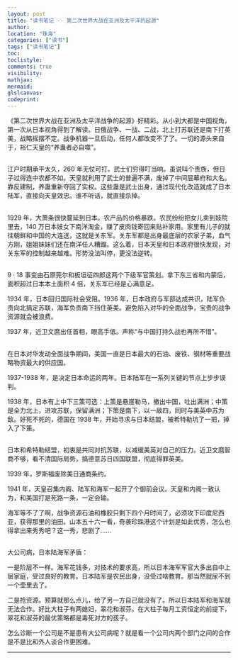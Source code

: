 ```yaml
---
layout: post
title: "读书笔记 -- 第二次世界大战在亚洲及太平洋的起源"
author:
location: "珠海"
categories: ["读书"]
tags: ["读书笔记"]
toc:
toclistyle:
comments: true
visibility:
mathjax:
mermaid:
glslcanvas:
codeprint:
---
```


《第二次世界大战在亚洲及太平洋战争的起源》好精彩。从小到大都是中国视角，第一次从日本视角得到了解读。日俄战争、一战、二战，北上打苏联还是南下打英美，战略摇摆不定。战争机器一旦启动，任何人都改变不了了。一切的源头来自于，裕仁天皇的“养蛊者必自噬”。

##

江户时期承平太久，260 年无仗可打。武士们穷得叮当响。虽说叫个贵族，但日子过得连中农都不如。天皇就利用了武士的普遍不满，废掉了中间层幕府和大名。靠反建制，养蛊重新夺回了实权。这些蛊是武士出身，通过现代化改造就成了日本陆军，直接向天皇效忠。谁不听话，就直接杀掉。

##

1929 年，大萧条很快蔓延到日本。农产品的价格暴跌。农民纷纷把女儿卖到妓院里去，140 万日本妓女下南洋淘金，赚了皮肉钱寄回来贴补家用。家里有儿子的就往朝鲜和中国的大连送，这就是关东军。关东军都是出身最底层的农家子弟，血气方刚，姐姐妹妹们还在南洋任人糟蹋。这么着，日本天皇和日本政府很快发现，对关东军的控制越来越难。形势没法叫停，更没法逆转。

##

9 · 18 事变由石原莞尔和板垣征四郎这两个下级军官策划。拿下东三省和内蒙后，面积超过日本本土面积 4 倍，关东军已经是心满意足。

1934 年，日本回归国际社会受阻。1936 年，日本政府与军部达成共识，陆军负责向北搞定苏联，海军负责南下挡住英美。避免陷入对华的全面战争，宝贵的战争资源就会被浪费。

1937 年，近卫文麿出任首相，眼高手低。声称“与中国打持久战也再所不惜”。

##

在日本对华发动全面战争期间，美国一直是日本最大的石油、废铁、钢材等重要战略物资最大的供应国。

1937-1938 年，是决定日本命运的两年。日本陆军在一系列关键的节点上步步误判。

1938 年，日本有上中下三策可选：上策是悬崖勒马，撤出中国，吐出满洲；中策是全力北上，进攻苏联，保留满洲；下策是南下，以一敌四，同时与美英中苏为敌。好死不死的，德国在 1938 年，开始寻求与日本结盟，被希特勒坑了一把，掉入了下策。

##

日本和希特勒结盟，初衷是共同对抗苏联，以减缓美英对自己的压力。近卫文麿智商不够，看不清国际局势，搞德意苏日四国联盟，彻底得罪英美。

1939 年，罗斯福废除美日通商条约。

1941 年，天皇召集内阁、陆军和海军一起开了个御前会议。天皇和内阁一致认为，和美国打是死路一条，一定会输。

海军等不了了啊，战争资源石油和橡胶只剩下四个月时间了，必须攻下印度尼西亚，获得那里的油田。山本五十六一看，奇袭珍珠港这个计划是如此优秀，怎么也得拿出来秀秀吧？这一秀，悲剧了……

##

大公司病，日本陆海军矛盾：

一是阶层不一样。海军花钱多，对技术的要求高，所以日本海军军官大多出自中上层家庭，受过良好的教育。日本陆军是农民出身，没受过啥教育。那当然就尿不到一个壶里去了。

二是抢资源。预算就那么点儿，给了另一方自己就没有了。所以日本陆军和海军就无法合作。好比大柱子有两媳妇，翠花和淑芬。在大柱子每月工资恒定的前提下，翠花和淑芬的最优策略都是毒死对方的孩子。

怎么诊断一个公司是不是患有大公司病呢？就是看一个公司内两个部门之间的合作是不是比和外人谈合作更困难。



<hr class='reviewline'/>
<p class='reviewtip'><script type='text/javascript' src='{% include relref.html url="/assets/reviewjs/blogs/2020-10-08-book-The-Origins-of-the-Second-World-War-in-Asia-and-the-Pacific.md.js" %}'></script></p>
